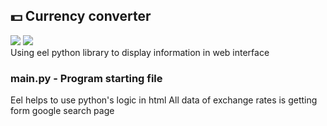 ## 💵 Currency converter 
<img src=https://img.shields.io/badge/-python%203.9.6-green> <img src="https://img.shields.io/badge/LIB-eel%200.14.0-green"><br/>
Using eel python library to display information in web interface

### main.py - Program starting file

Eel helps to use python's logic in html
All data of exchange rates is getting form google search page